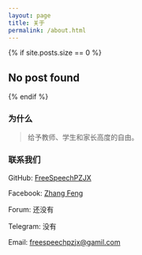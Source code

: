 ```yaml
---
layout: page
title: 关于
permalink: /about.html
---
```


{% if site.posts.size == 0 %}
  <h2>No post found</h2>
{% endif %}


### 为什么

> 给予教师、学生和家长高度的自由。

### 联系我们

GitHub: [FreeSpeechPZJX](https://github.com/FreeSpeechPZJX)

Facebook: [Zhang Feng](https://www.facebook.com/profile.php?id=100067996023835)

Forum: 还没有

Telegram: 没有

Email: freespeechpzjx@gamil.com
